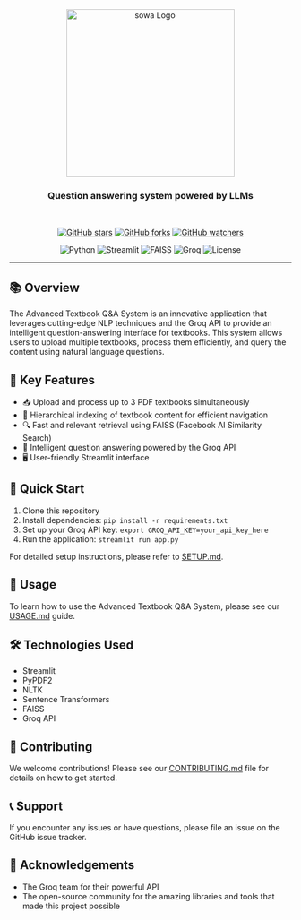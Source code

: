 <div align="center">

<div align="center">
  <img src="https://github.com/gnmlabs/sowa/blob/32bc91bc06aa57d359a477bef0f05eccdb698adb/public/logo.png" alt="sowa Logo" height="300">
</div>

### Question answering system powered by LLMs

<br />

[![GitHub stars](https://img.shields.io/github/stars/gnmlabs/sowa.svg?style=social&label=Star)](https://github.com/gnmlabs/sowa)
[![GitHub forks](https://img.shields.io/github/forks/gnmlabs/sowa.svg?style=social&label=Fork)](https://github.com/gnmlabs/sowa/fork)
[![GitHub watchers](https://img.shields.io/github/watchers/gnmlabs/sowa.svg?style=social&label=Watch)](https://github.com/gnmlabs/sowa)

![Python](https://img.shields.io/badge/python-3.9+-blue.svg)
![Streamlit](https://img.shields.io/badge/Streamlit-1.28+-red.svg)
![FAISS](https://img.shields.io/badge/FAISS-Latest-green.svg)
![Groq](https://img.shields.io/badge/Groq%20API-Latest-purple.svg)
![License](https://img.shields.io/badge/license-MIT-yellow.svg)

</div>

<hr />

## 📚 Overview

The Advanced Textbook Q&A System is an innovative application that leverages cutting-edge NLP techniques and the Groq API to provide an intelligent question-answering interface for textbooks. This system allows users to upload multiple textbooks, process them efficiently, and query the content using natural language questions.

## 🌟 Key Features

- 📥 Upload and process up to 3 PDF textbooks simultaneously
- 🌳 Hierarchical indexing of textbook content for efficient navigation
- 🔍 Fast and relevant retrieval using FAISS (Facebook AI Similarity Search)
- 🤖 Intelligent question answering powered by the Groq API
- 🖥️ User-friendly Streamlit interface

## 🚀 Quick Start

1. Clone this repository
2. Install dependencies: `pip install -r requirements.txt`
3. Set up your Groq API key: `export GROQ_API_KEY=your_api_key_here`
4. Run the application: `streamlit run app.py`

For detailed setup instructions, please refer to [SETUP.md](SETUP.md).

## 📖 Usage

To learn how to use the Advanced Textbook Q&A System, please see our [USAGE.md](USAGE.md) guide.

## 🛠️ Technologies Used

- Streamlit
- PyPDF2
- NLTK
- Sentence Transformers
- FAISS
- Groq API

<!-- ## 📄 License

This project is licensed under the MIT License - see the [LICENSE](LICENSE) file for details. -->

## 🤝 Contributing

We welcome contributions! Please see our [CONTRIBUTING.md](CONTRIBUTING.md) file for details on how to get started.

## 📞 Support

If you encounter any issues or have questions, please file an issue on the GitHub issue tracker.

## 🙏 Acknowledgements

- The Groq team for their powerful API
- The open-source community for the amazing libraries and tools that made this project possible
